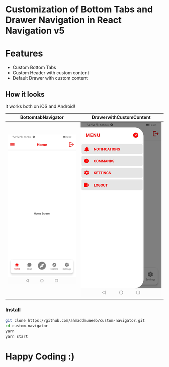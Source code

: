 # Customization of Bottom Tabs and Drawer Navigation in React Navigation v5

# Features

- Custom Bottom Tabs
- Custom Header with custom content
- Default Drawer with custom content

## How it looks

It works both on iOS and Android!

| BottomtabNavigator                       | DrawerwithCustomContent             |
| ---------------------------------------- | ----------------------------------- |
| ![Bottom Tabs](./screenshots/bottom.jpg) | ![Drawer](./screenshots/drawer.jpg) |

### Install

```bash
git clone https://github.com/ahmaddmuneeb/custom-navigator.git
cd custom-navigator
yarn
yarn start
```

# Happy Coding :)
